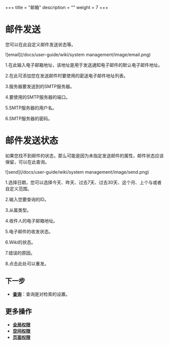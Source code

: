 ﻿+++
title = "邮箱"
description = ""
weight = 7
+++

# 邮件发送
您可以在此自定义邮件发送状态等。

![email](/docs/user-guide/wiki/system management/image/email.png)

1.在此输入电子邮箱地址，该地址是用于发送通知电子邮件的默认电子邮件地址。

2.在此可添加您在发送邮件时要使用的密送电子邮件地址列表。

3.服务器要发送到的SMTP服务器。

4.要使用的SMTP服务器的端口。

5.SMTP服务器的用户名。

6.SMTP服务器的密码。

# 邮件发送状态
如果您找不到邮件的状态，那么可能是因为未指定发送邮件的属性，邮件状态应该保留，可以在此查询。

![send](/docs/user-guide/wiki/system management/image/send.png)

1.选择日期，您可以选择今天、昨天、过去7天、过去30天、这个月、上个与或者自定义范围。

2.输入您要查询的ID。

3.从属类型。

4.收件人的电子邮箱地址。

5.电子邮件的收发状态。

6.Wiki的状态。

7.错误的原因。

8.点击此处可以重发。

## 下一步
- [**查询**](../query)：查询是对检索的设置。

## 更多操作
- [**全局权限**](../../backlog/create-issue1)
- [**空间权限**](../../backlog/version)
- [**页面权限**](../../backlog/sprint1)